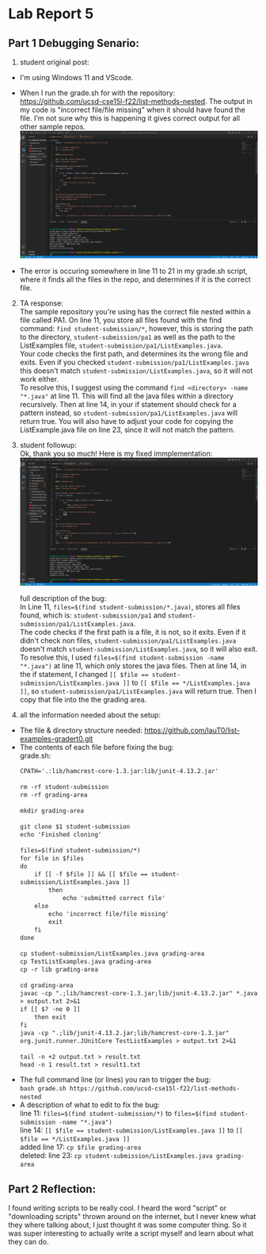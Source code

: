 # Lab Report 5  
## Part 1 Debugging Senario:  
1. student original post:  
* I'm using Windows 11 and VScode.  

* When I run the grade.sh for with the repository: https://github.com/ucsd-cse15l-f22/list-methods-nested. The output in my code is "incorrect file/file missing" when it should have found the file. I'm not sure why this is happening it gives correct output for all other sample repos.  
  ![image](lab5sc1.png)  

* The error is occuring somewhere in line 11 to 21 in my grade.sh script, where it finds all the files in the repo, and determines if it is the correct file.  
  
2. TA response:  
   The sample repository you're using has the correct file nested within a file called PA1. On line 11, you store all files found with the find command: `find student-submission/*`, however, this is storing the path to the directory, `student-submission/pa1` as well as the path to the ListExamples file, `student-submission/pa1/ListExamples.java`.  
   Your code checks the first path, and determines its the wrong file and exits. Even if you checked `student-submission/pa1/ListExamples.java` this doesn't match `student-submission/ListExamples.java`, so it will not work either.  
   To resolve this, I suggest using the command `find <directory> -name "*.java"` at line 11. This will find all the java files within a directory recursively. Then at line 14, in your if statement should check for a pattern instead, so `student-submission/pa1/ListExamples.java` will return true. You will also have to adjust your code for copying the ListExample.java file on line 23, since it will not match the pattern.
   
3. student followup:  
   Ok, thank you so much! Here is my fixed immplementation:  
   ![image](lab5sc2.png)  
   
   full description of the bug:  
   In Line 11, `files=$(find student-submission/*.java)`, stores all files found, which is: `student-submission/pa1` and `student-submission/pa1/ListExamples.java`.  
   The code checks if the first path is a file, it is not, so it exits. Even if it didn't check non files, `student-submission/pa1/ListExamples.java` doesn't match `student-submission/ListExamples.java`, so it will also exit.  
   To resolve this, I used `files=$(find student-submission -name "*.java")` at line 11, which only stores the java files. Then at line 14, in the if statement, I changed  `[[ $file == student-submission/ListExamples.java ]]` to `[[ $file == */ListExamples.java ]]`, so `student-submission/pa1/ListExamples.java` will return true. Then I copy that file into the the grading area.  

4. all the information needed about the setup:  
  * The file & directory structure needed: https://github.com/lauT0/list-examples-gradert0.git  
  * The contents of each file before fixing the bug:  
    grade.sh:  
    ```
    CPATH='.:lib/hamcrest-core-1.3.jar:lib/junit-4.13.2.jar'

    rm -rf student-submission
    rm -rf grading-area

    mkdir grading-area

    git clone $1 student-submission
    echo 'Finished cloning'

    files=$(find student-submission/*)
    for file in $files
    do
        if [[ -f $file ]] && [[ $file == student-submission/ListExamples.java ]]
            then 
                echo 'submitted correct file'
        else
            echo 'incorrect file/file missing'
            exit
        fi
    done

    cp student-submission/ListExamples.java grading-area
    cp TestListExamples.java grading-area
    cp -r lib grading-area

    cd grading-area
    javac -cp ".;lib/hamcrest-core-1.3.jar;lib/junit-4.13.2.jar" *.java > output.txt 2>&1
    if [[ $? -ne 0 ]]
        then exit
    fi
    java -cp ".;lib/junit-4.13.2.jar;lib/hamcrest-core-1.3.jar" org.junit.runner.JUnitCore TestListExamples > output.txt 2>&1

    tail -n +2 output.txt > result.txt
    head -n 1 result.txt > result1.txt
    ```  
  * The full command line (or lines) you ran to trigger the bug:  
    `bash grade.sh https://github.com/ucsd-cse15l-f22/list-methods-nested`  
  * A description of what to edit to fix the bug:  
    line 11: `files=$(find student-submission/*)` to `files=$(find student-submission -name "*.java")`  
    line 14: `[[ $file == student-submission/ListExamples.java ]]` to `[[ $file == */ListExamples.java ]]`  
    added line 17: `cp $file grading-area`  
    deleted: line 23: `cp student-submission/ListExamples.java grading-area`  

## Part 2 Reflection:  
I found writing scripts to be really cool. I heard the word "script" or "downloading scripts" thrown around on the internet, but I never knew what they where talking about, I just thought it was some computer thing. So it was super interesting to actually write a script myself and learn about what they can do.  
